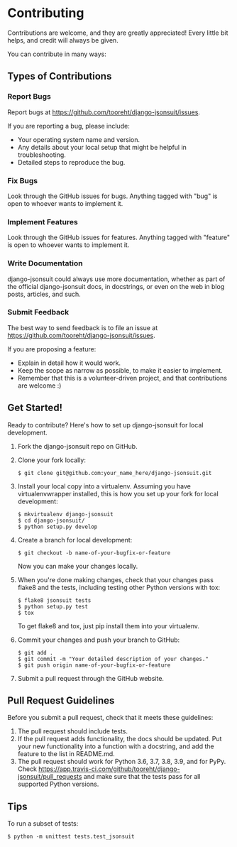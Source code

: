 # Contributing

Contributions are welcome, and they are greatly appreciated! Every
little bit helps, and credit will always be given.

You can contribute in many ways:

## Types of Contributions

### Report Bugs

Report bugs at <https://github.com/tooreht/django-jsonsuit/issues>.

If you are reporting a bug, please include:

-   Your operating system name and version.
-   Any details about your local setup that might be helpful in
    troubleshooting.
-   Detailed steps to reproduce the bug.

### Fix Bugs

Look through the GitHub issues for bugs. Anything tagged with "bug" is
open to whoever wants to implement it.

### Implement Features

Look through the GitHub issues for features. Anything tagged with
"feature" is open to whoever wants to implement it.

### Write Documentation

django-jsonsuit could always use more documentation, whether as part of
the official django-jsonsuit docs, in docstrings, or even on the web in
blog posts, articles, and such.

### Submit Feedback

The best way to send feedback is to file an issue at
<https://github.com/tooreht/django-jsonsuit/issues>.

If you are proposing a feature:

-   Explain in detail how it would work.
-   Keep the scope as narrow as possible, to make it easier to
    implement.
-   Remember that this is a volunteer-driven project, and that
    contributions are welcome :)

## Get Started!

Ready to contribute? Here's how to set up django-jsonsuit for local
development.

1.  Fork the django-jsonsuit repo on GitHub.
2.  Clone your fork locally:

        $ git clone git@github.com:your_name_here/django-jsonsuit.git

3.  Install your local copy into a virtualenv. Assuming you have
    virtualenvwrapper installed, this is how you set up your fork for
    local development:

        $ mkvirtualenv django-jsonsuit
        $ cd django-jsonsuit/
        $ python setup.py develop

4.  Create a branch for local development:

        $ git checkout -b name-of-your-bugfix-or-feature

    Now you can make your changes locally.

5.  When you're done making changes, check that your changes pass flake8
    and the tests, including testing other Python versions with tox:

        $ flake8 jsonsuit tests
        $ python setup.py test
        $ tox

    To get flake8 and tox, just pip install them into your virtualenv.

6.  Commit your changes and push your branch to GitHub:

        $ git add .
        $ git commit -m "Your detailed description of your changes."
        $ git push origin name-of-your-bugfix-or-feature

7.  Submit a pull request through the GitHub website.

## Pull Request Guidelines

Before you submit a pull request, check that it meets these guidelines:

1.  The pull request should include tests.
2.  If the pull request adds functionality, the docs should be updated.
    Put your new functionality into a function with a docstring, and add
    the feature to the list in README.md.
3.  The pull request should work for Python 3.6, 3.7, 3.8, 3.9, and for
    PyPy. Check <https://app.travis-ci.com/github/tooreht/django-jsonsuit/pull_requests>
    and make sure that the tests pass for all supported Python versions.

## Tips

To run a subset of tests:

    $ python -m unittest tests.test_jsonsuit
